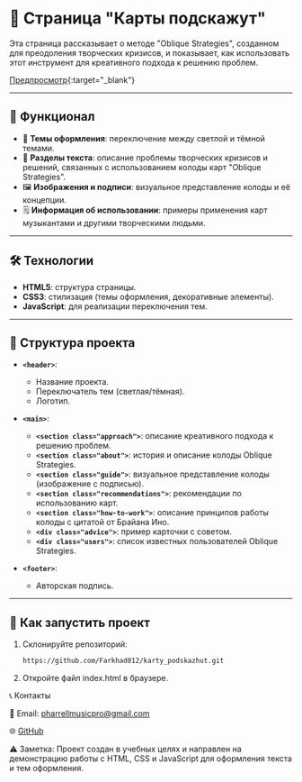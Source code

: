 # 📝 Страница "Карты подскажут"

Эта страница рассказывает о методе "Oblique Strategies", созданном для преодоления творческих кризисов, и показывает, как использовать этот инструмент для креативного подхода к решению проблем.

[Предпросмотр](https://farkhad012.github.io/karty_podskazhut/){:target="_blank"}

---

## 🌟 Функционал  

- 🎨 **Темы оформления**: переключение между светлой и тёмной темами.  
- 📖 **Разделы текста**: описание проблемы творческих кризисов и решений, связанных с использованием колоды карт "Oblique Strategies".  
- 🖼️ **Изображения и подписи**: визуальное представление колоды и её концепции.  
- 🗒️ **Информация об использовании**: примеры применения карт музыкантами и другими творческими людьми.  

---

## 🛠️ Технологии  

- **HTML5**: структура страницы.  
- **CSS3**: стилизация (темы оформления, декоративные элементы).  
- **JavaScript**: для реализации переключения тем.

---

## 📁 Структура проекта  

- **`<header>`**:  
  - Название проекта.  
  - Переключатель тем (светлая/тёмная).  
  - Логотип.  

- **`<main>`**:  
  - **`<section class="approach">`**: описание креативного подхода к решению проблем.  
  - **`<section class="about">`**: история и описание колоды Oblique Strategies.  
  - **`<section class="guide">`**: визуальное представление колоды (изображение с подписью).  
  - **`<section class="recommendations">`**: рекомендации по использованию карт.  
  - **`<section class="how-to-work">`**: описание принципов работы колоды с цитатой от Брайана Ино.  
  - **`<div class="advice">`**: пример карточки с советом.  
  - **`<div class="users">`**: список известных пользователей Oblique Strategies.  

- **`<footer>`**:  
  - Авторская подпись.  

---

## 🚀 Как запустить проект  

1. Склонируйте репозиторий:  
   ```bash
   https://github.com/Farkhad012/karty_podskazhut.git
2. Откройте файл index.html в браузере.


📞 Контакты

📧 Email: pharrellmusicpro@gmail.com

🌐 [GitHub](https://github.com/Farkhad012)

⚠️ Заметка: Проект создан в учебных целях и направлен на демонстрацию работы с HTML, CSS и JavaScript для оформления текста и тем оформления.
